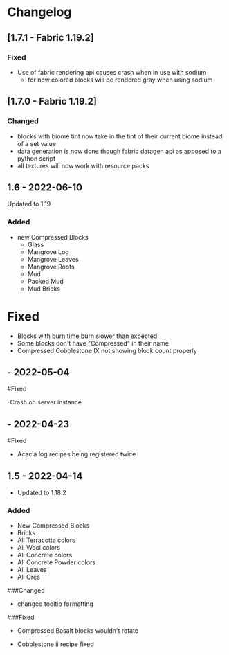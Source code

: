 # Changelog

## [1.7.1 - Fabric 1.19.2]

### Fixed
- Use of fabric rendering api causes crash when in use with sodium
  - for now colored blocks will be rendered gray when using sodium

## [1.7.0 - Fabric 1.19.2]

### Changed
- blocks with biome tint now take in the tint of their current biome instead of a set value
- data generation is now done though fabric datagen api as apposed to a python script
- all textures will now work with resource packs

## 1.6 - 2022-06-10

Updated to 1.19

### Added
- new Compressed Blocks
    - Glass
    - Mangrove Log
    - Mangrove Leaves
    - Mangrove Roots
    - Mud
    - Packed Mud
    - Mud Bricks

# Fixed
- Blocks with burn time burn slower than expected
- Some blocks don't have "Compressed" in their name
- Compressed Cobblestone IX not showing block count properly

## - 2022-05-04

#Fixed

-Crash on server instance



## - 2022-04-23

#Fixed

- Acacia log recipes being registered twice



## 1.5 - 2022-04-14
- Updated to 1.18.2



### Added
- New Compressed Blocks
- Bricks
- All Terracotta colors
- All Wool colors
- All Concrete colors
- All Concrete Powder colors
- All Leaves
- All Ores

###Changed
- changed tooltip formatting

###Fixed
- Compressed Basalt blocks wouldn't rotate

- Cobblestone ii recipe fixed
